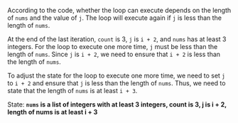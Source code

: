 According to the code, whether the loop can execute depends on the length of `nums` and the value of `j`. The loop will execute again if `j` is less than the length of `nums`. 

At the end of the last iteration, `count` is 3, `j` is `i + 2`, and `nums` has at least 3 integers. For the loop to execute one more time, `j` must be less than the length of `nums`. Since `j` is `i + 2`, we need to ensure that `i + 2` is less than the length of `nums`.

To adjust the state for the loop to execute one more time, we need to set `j` to `i + 2` and ensure that `j` is less than the length of `nums`. Thus, we need to state that the length of `nums` is at least `i + 3`.

State: **`nums` is a list of integers with at least 3 integers, count is 3, j is i + 2, length of nums is at least i + 3**